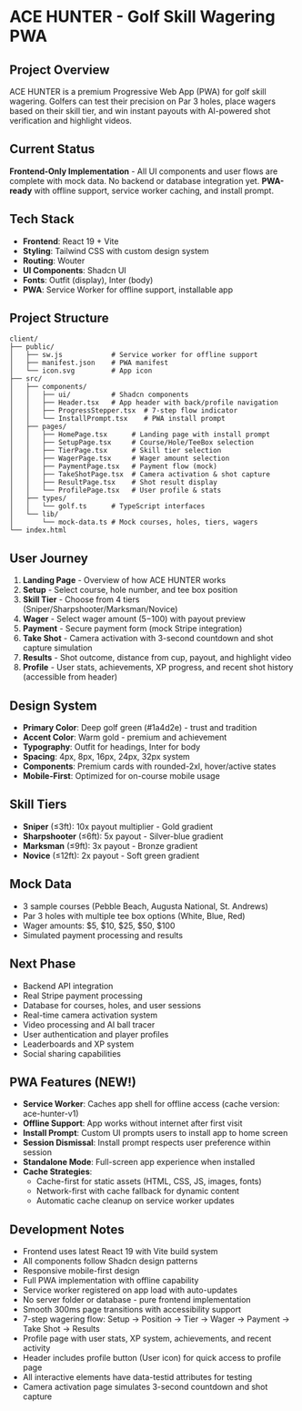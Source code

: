 # ACE HUNTER - Golf Skill Wagering PWA

## Project Overview
ACE HUNTER is a premium Progressive Web App (PWA) for golf skill wagering. Golfers can test their precision on Par 3 holes, place wagers based on their skill tier, and win instant payouts with AI-powered shot verification and highlight videos.

## Current Status
**Frontend-Only Implementation** - All UI components and user flows are complete with mock data. No backend or database integration yet. **PWA-ready** with offline support, service worker caching, and install prompt.

## Tech Stack
- **Frontend**: React 19 + Vite
- **Styling**: Tailwind CSS with custom design system
- **Routing**: Wouter
- **UI Components**: Shadcn UI
- **Fonts**: Outfit (display), Inter (body)
- **PWA**: Service Worker for offline support, installable app

## Project Structure
```
client/
├── public/
│   ├── sw.js            # Service worker for offline support
│   ├── manifest.json    # PWA manifest
│   └── icon.svg         # App icon
├── src/
│   ├── components/
│   │   ├── ui/          # Shadcn components
│   │   ├── Header.tsx   # App header with back/profile navigation
│   │   ├── ProgressStepper.tsx  # 7-step flow indicator
│   │   └── InstallPrompt.tsx    # PWA install prompt
│   ├── pages/
│   │   ├── HomePage.tsx      # Landing page with install prompt
│   │   ├── SetupPage.tsx     # Course/Hole/TeeBox selection
│   │   ├── TierPage.tsx      # Skill tier selection
│   │   ├── WagerPage.tsx     # Wager amount selection
│   │   ├── PaymentPage.tsx   # Payment flow (mock)
│   │   ├── TakeShotPage.tsx  # Camera activation & shot capture
│   │   ├── ResultPage.tsx    # Shot result display
│   │   └── ProfilePage.tsx   # User profile & stats
│   ├── types/
│   │   └── golf.ts      # TypeScript interfaces
│   └── lib/
│       └── mock-data.ts # Mock courses, holes, tiers, wagers
└── index.html
```

## User Journey
1. **Landing Page** - Overview of how ACE HUNTER works
2. **Setup** - Select course, hole number, and tee box position
3. **Skill Tier** - Choose from 4 tiers (Sniper/Sharpshooter/Marksman/Novice)
4. **Wager** - Select wager amount ($5-$100) with payout preview
5. **Payment** - Secure payment form (mock Stripe integration)
6. **Take Shot** - Camera activation with 3-second countdown and shot capture simulation
7. **Results** - Shot outcome, distance from cup, payout, and highlight video
8. **Profile** - User stats, achievements, XP progress, and recent shot history (accessible from header)

## Design System
- **Primary Color**: Deep golf green (#1a4d2e) - trust and tradition
- **Accent Color**: Warm gold - premium and achievement
- **Typography**: Outfit for headings, Inter for body
- **Spacing**: 4px, 8px, 16px, 24px, 32px system
- **Components**: Premium cards with rounded-2xl, hover/active states
- **Mobile-First**: Optimized for on-course mobile usage

## Skill Tiers
- **Sniper** (≤3ft): 10x payout multiplier - Gold gradient
- **Sharpshooter** (≤6ft): 5x payout - Silver-blue gradient
- **Marksman** (≤9ft): 3x payout - Bronze gradient
- **Novice** (≤12ft): 2x payout - Soft green gradient

## Mock Data
- 3 sample courses (Pebble Beach, Augusta National, St. Andrews)
- Par 3 holes with multiple tee box options (White, Blue, Red)
- Wager amounts: $5, $10, $25, $50, $100
- Simulated payment processing and results

## Next Phase
- Backend API integration
- Real Stripe payment processing
- Database for courses, holes, and user sessions
- Real-time camera activation system
- Video processing and AI ball tracer
- User authentication and player profiles
- Leaderboards and XP system
- Social sharing capabilities

## PWA Features (NEW!)
- **Service Worker**: Caches app shell for offline access (cache version: ace-hunter-v1)
- **Offline Support**: App works without internet after first visit
- **Install Prompt**: Custom UI prompts users to install app to home screen
- **Session Dismissal**: Install prompt respects user preference within session
- **Standalone Mode**: Full-screen app experience when installed
- **Cache Strategies**: 
  - Cache-first for static assets (HTML, CSS, JS, images, fonts)
  - Network-first with cache fallback for dynamic content
  - Automatic cache cleanup on service worker updates

## Development Notes
- Frontend uses latest React 19 with Vite build system
- All components follow Shadcn design patterns
- Responsive mobile-first design
- Full PWA implementation with offline capability
- Service worker registered on app load with auto-updates
- No server folder or database - pure frontend implementation
- Smooth 300ms page transitions with accessibility support
- 7-step wagering flow: Setup → Position → Tier → Wager → Payment → Take Shot → Results
- Profile page with user stats, XP system, achievements, and recent activity
- Header includes profile button (User icon) for quick access to profile page
- All interactive elements have data-testid attributes for testing
- Camera activation page simulates 3-second countdown and shot capture
